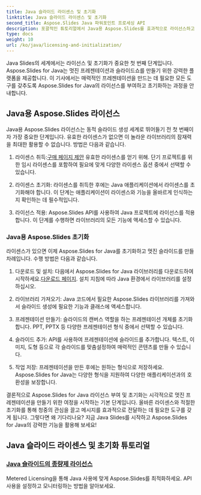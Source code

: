 ```yaml
---
title: Java 슬라이드 라이센스 및 초기화
linktitle: Java 슬라이드 라이센스 및 초기화
second_title: Aspose.Slides Java 파워포인트 프로세싱 API
description: 포괄적인 튜토리얼에서 Java용 Aspose.Slides를 효과적으로 라이선스하고 초기화하는 방법을 알아보세요. 지금 Java Slides를 시작해보세요!
type: docs
weight: 10
url: /ko/java/licensing-and-initialization/
---
```


Java Slides의 세계에서는 라이선스 및 초기화가 중요한 첫 번째 단계입니다. Aspose.Slides for Java는 멋진 프레젠테이션과 슬라이드쇼를 만들기 위한 강력한 플랫폼을 제공합니다. 이 기사에서는 매력적인 프레젠테이션을 만드는 데 필요한 모든 도구를 갖추도록 Aspose.Slides for Java의 라이선스를 부여하고 초기화하는 과정을 안내합니다.

## Java용 Aspose.Slides 라이선스

Java용 Aspose.Slides 라이선스는 동적 슬라이드 생성 세계로 뛰어들기 전 첫 번째이자 가장 중요한 단계입니다. 유효한 라이센스가 없으면 이 놀라운 라이브러리의 잠재력을 최대한 활용할 수 없습니다. 방법은 다음과 같습니다.

1.  라이센스 취득:[구매 페이지 제안](https://purchase.aspose.com/buy) 유효한 라이센스를 얻기 위해. 단기 프로젝트를 위한 임시 라이센스를 포함하여 필요에 맞게 다양한 라이센스 옵션 중에서 선택할 수 있습니다.

2. 라이센스 초기화: 라이센스를 취득한 후에는 Java 애플리케이션에서 라이센스를 초기화해야 합니다. 이 단계는 애플리케이션이 라이센스와 기능을 올바르게 인식하는지 확인하는 데 필수적입니다.

3. 라이선스 적용: Aspose.Slides API를 사용하여 Java 프로젝트에 라이선스를 적용합니다. 이 단계를 수행하면 라이브러리의 모든 기능에 액세스할 수 있습니다.

### Java용 Aspose.Slides 초기화

라이센스가 있으면 이제 Aspose.Slides for Java를 초기화하고 멋진 슬라이드를 만들 차례입니다. 수행 방법은 다음과 같습니다.

1.  다운로드 및 설치: 다음에서 Aspose.Slides for Java 라이브러리를 다운로드하여 시작하세요.[다운로드 페이지](https://releases.aspose.com/slides/net/). 설치 지침에 따라 Java 환경에서 라이브러리를 설정하십시오.

2. 라이브러리 가져오기: Java 코드에서 필요한 Aspose.Slides 라이브러리를 가져와서 슬라이드 생성에 필요한 기능과 클래스에 액세스합니다.

3. 프레젠테이션 만들기: 슬라이드의 캔버스 역할을 하는 프레젠테이션 개체를 초기화합니다. PPT, PPTX 등 다양한 프레젠테이션 형식 중에서 선택할 수 있습니다.

4. 슬라이드 추가: API를 사용하여 프레젠테이션에 슬라이드를 추가합니다. 텍스트, 이미지, 도형 등으로 각 슬라이드를 맞춤설정하여 매력적인 콘텐츠를 만들 수 있습니다.

5. 작업 저장: 프레젠테이션을 만든 후에는 원하는 형식으로 저장하세요. Aspose.Slides for Java는 다양한 형식을 지원하여 다양한 애플리케이션과의 호환성을 보장합니다.

결론적으로 Aspose.Slides for Java 라이선스 부여 및 초기화는 시각적으로 멋진 프레젠테이션을 만들기 위한 여정을 시작하는 기본 단계입니다. 올바른 라이센스와 적절한 초기화를 통해 청중의 관심을 끌고 메시지를 효과적으로 전달하는 데 필요한 도구를 갖게 됩니다. 그렇다면 왜 기다리나요? 지금 Java Slides를 시작하고 Aspose.Slides for Java의 강력한 기능을 활용해 보세요!
## Java 슬라이드 라이센스 및 초기화 튜토리얼
### [Java 슬라이드의 종량제 라이선스](./metered-licensing-java-slides/)
Metered Licensing을 통해 Java 사용에 맞게 Aspose.Slides를 최적화하세요. API 사용을 설정하고 모니터링하는 방법을 알아보세요.